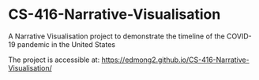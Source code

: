 # CS-416-Narrative-Visualisation
A Narrative Visualisation project to demonstrate the timeline of the COVID-19 pandemic in the United States

The project is accessible at: https://edmong2.github.io/CS-416-Narrative-Visualisation/
